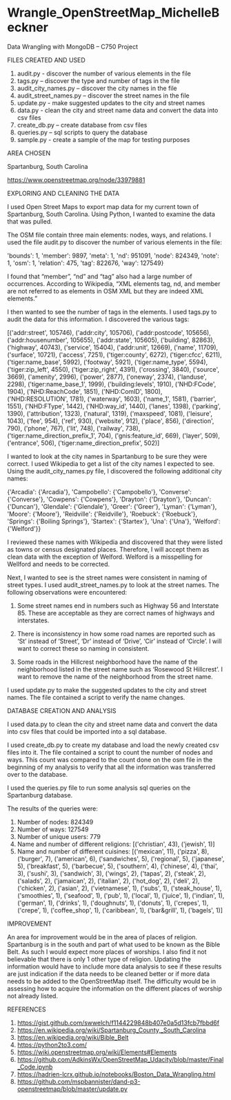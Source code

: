 # Wrangle_OpenStreetMap_MichelleBeckner
Data Wrangling with MongoDB – C750 Project

FILES CREATED AND USED
1. audit.py - discover the number of various elements in the file
2. tags.py – discover the type and number of tags in the file
3. audit_city_names.py – discover the city names in the file
4. audit_street_names.py – discover the street names in the file
5. update.py - make suggested updates to the city and street names
6. data.py - clean the city and street name data and convert the data into csv files 
7. create_db.py – create database from csv files
8. queries.py – sql scripts to query the database
9. sample.py - create a sample of the map for testing purposes


AREA CHOSEN

Spartanburg, South Carolina

https://www.openstreetmap.org/node/33979881



EXPLORING AND CLEANING THE DATA

I used Open Street Maps to export map data for my current town of Spartanburg, South Carolina. Using Python, I wanted to examine the data that was pulled. 

The OSM file contain three main elements: nodes, ways, and relations. I used the file audit.py to discover the number of various elements in the file:

 'bounds': 1,
 'member': 9897,
 'meta': 1,
 'nd': 951091,
 'node': 824349,
 'note': 1,
 'osm': 1,
 'relation': 475,
 'tag': 822676,
 'way': 127549}

I found that “member”, “nd” and “tag” also had a large number of occurrences. According to Wikipedia, “XML elements tag, nd, and member are not referred to as elements in OSM XML but they are indeed XML elements.”

I then wanted to see the number of tags in the elements. I used tags.py to audit the data for this information. I discovered the various tags:

[('addr:street', 105746),
 ('addr:city', 105706),
 ('addr:postcode', 105656),
 ('addr:housenumber', 105655),
 ('addr:state', 105605),
 ('building', 82863),
 ('highway', 40743),
 ('service', 15404),
 ('addr:unit', 12669),
 ('name', 11709),
 ('surface', 10721),
 ('access', 7251),
 ('tiger:county', 6272),
 ('tiger:cfcc', 6211),
 ('tiger:name_base', 5992),
 ('footway', 5921),
 ('tiger:name_type', 5594),
 ('tiger:zip_left', 4550),
 ('tiger:zip_right', 4391),
 ('crossing', 3840),
 ('source', 3669),
 ('amenity', 2996),
 ('power', 2877),
 ('oneway', 2374),
 ('landuse', 2298),
 ('tiger:name_base_1', 1999),
 ('building:levels', 1910),
 ('NHD:FCode', 1904),
 ('NHD:ReachCode', 1851),
 ('NHD:ComID', 1800),
 ('NHD:RESOLUTION', 1781),
 ('waterway', 1603),
 ('name_1', 1581),
 ('barrier', 1551),
 ('NHD:FType', 1442),
 ('NHD:way_id', 1440),
 ('lanes', 1398),
 ('parking', 1390),
 ('attribution', 1323),
 ('natural', 1319),
 ('maxspeed', 1081),
 ('leisure', 1043),
 ('fee', 954),
 ('ref', 930),
 ('website', 912),
 ('place', 856),
 ('direction', 790),
 ('phone', 767),
 ('lit', 748),
 ('railway', 738),
 ('tiger:name_direction_prefix_1', 704),
 ('gnis:feature_id', 669),
 ('layer', 509),
 ('entrance', 506),
 ('tiger:name_direction_prefix', 502)]

I wanted to look at the city names in Spartanburg to be sure they were correct. I used Wikipedia to get a list of the city names I expected to see. Using the audit_city_names.py file, I discovered the following additional city names:

{'Arcadia': {'Arcadia'},
 'Campobello': {'Campobello'},
 'Converse': {'Converse'},
 'Cowpens': {'Cowpens'},
 'Drayton': {'Drayton'},
 'Duncan': {'Duncan'},
 'Glendale': {'Glendale'},
 'Greer': {'Greer'},
 'Lyman': {'Lyman'},
 'Moore': {'Moore'},
 'Reidville': {'Reidville'},
 'Roebuck': {'Roebuck'},
 'Springs': {'Boiling Springs'},
 'Startex': {'Startex'},
 'Una': {'Una'},
 'Welford': {'Welford'}}

I reviewed these names with Wikipedia and discovered that they were listed as towns or census designated places. Therefore, I will accept them as clean data with the exception of Welford. Welford is a misspelling for Wellford and needs to be corrected. 

Next, I wanted to see is the street names were consistent in naming of street types. I used audit_street_names.py to look at the street names. The following observations were encountered:

1.  Some street names end in numbers such as Highway 56 and Interstate 85. These are acceptable as they are correct names of highways and interstates.

2. There is inconsistency in how some road names are reported such as ‘St’ instead of ‘Street’, ‘Dr’ instead of ‘Drive’, ‘Cir’ instead of ‘Circle’. I will want to correct these so naming in consistent. 

3. Some roads in the Hillcrest neighborhood have the name of the neighborhood listed in the street name such as ‘Rosewood St Hillcrest’. I want to remove the name of the neighborhood from the street name. 

I used update.py to make the suggested updates to the city and street names. The file contained a script to verify the name changes. 


DATABASE CREATION AND ANALYSIS

I used data.py to clean the city and street name data and convert the data into csv files that could be imported into a sql database. 

I used create_db.py to create my database and load the newly created csv files into it. The file contained a script to count the number of nodes and ways. This count was compared to the count done on the osm file in the beginning of my analysis to verify that all the information was transferred over to the database.

I used the queries.py file to run some analysis sql queries on the Spartanburg database. 

The results of the queries were:
1. Number of nodes:  824349
2. Number of ways:  127549
3. Number of unique users:  779
4. Name and number of different religions:  [('christian', 43), ('jewish', 1)]
5. Name and number of different cuisines:  [('mexican', 11), ('pizza', 8), ('burger', 7), ('american', 6), ('sandwiches', 5), ('regional', 5), ('japanese', 5), ('breakfast', 5), ('barbecue', 5), ('southern', 4), ('chinese', 4), ('thai', 3), ('sushi', 3), ('sandwich', 3), ('wings', 2), ('tapas', 2), ('steak', 2), ('salads', 2), ('jamaican', 2), ('italian', 2), ('hot_dog', 2), ('deli', 2), ('chicken', 2), ('asian', 2), ('vietnamese', 1), ('subs', 1), ('steak_house', 1), ('smoothies', 1), ('seafood', 1), ('pub', 1), ('local', 1), ('juice', 1), ('indian', 1), ('german', 1), ('drinks', 1), ('doughnuts', 1), ('donuts', 1), ('crepes', 1), ('crepe', 1), ('coffee_shop', 1), ('caribbean', 1), ('bar&grill', 1), ('bagels', 1)]


IMPROVEMENT

An area for improvement would be in the area of places of religion. Spartanburg is in the south and part of what used to be known as the Bible Belt. As such I would expect more places of worships. I also find it not believable that there is only 1 other type of religion. Updating the information would have to include more data analysis to see if these results are just indication if the data needs to be cleaned better or if more data needs to be added to the OpenStreetMap itself. The difficulty would be in assessing how to acquire the information on the different places of worship not already listed. 



REFERENCES

1. https://gist.github.com/swwelch/f1144229848b407e0a5d13fcb7fbbd6f 
2. https://en.wikipedia.org/wiki/Spartanburg_County,_South_Carolina
3. https://en.wikipedia.org/wiki/Bible_Belt
4. https://python2to3.com/
5. https://wiki.openstreetmap.org/wiki/Elements#Elements
6. https://github.com/AdkinsWx/OpenStreetMap_Udacity/blob/master/Final_Code.ipynb
7. https://hadrien-lcrx.github.io/notebooks/Boston_Data_Wrangling.html
8. https://github.com/mspbannister/dand-p3-openstreetmap/blob/master/update.py






